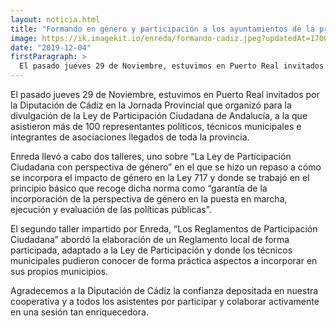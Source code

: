 ```yaml
---
layout: noticia.html
title: "Formando en género y participación a los ayuntamientos de la provincia de Cádiz"
image: https://ik.imagekit.io/enreda/formando-cadiz.jpeg?updatedAt=1700222410020
date: "2019-12-04"
firstParagraph: >
  El pasado jueves 29 de Noviembre, estuvimos en Puerto Real invitados por la Diputación de Cádiz en la Jornada Provincial que organizó para la divulgación de la Ley de Participación Ciudadana de Andalucía, a la que asistieron más de 100 representantes políticos, técnicos municipales e integrantes de asociaciones llegados de toda la provincia.
---
```


El pasado jueves 29 de Noviembre, estuvimos en Puerto Real invitados por la Diputación de Cádiz en la Jornada Provincial que organizó para la divulgación de la Ley de Participación Ciudadana de Andalucía, a la que asistieron más de 100 representantes políticos, técnicos municipales e integrantes de asociaciones llegados de toda la provincia.

Enreda llevó a cabo dos talleres, uno sobre “La Ley de Participación Ciudadana con perspectiva de género” en el que se hizo un repaso a cómo se incorpora el impacto de género en la Ley 717 y donde se trabajó en el principio básico que recoge dicha norma como “garantía de la incorporación de la perspectiva de género en la puesta en marcha, ejecución y evaluación de las políticas públicas”.

El segundo taller impartido por Enreda,  “Los Reglamentos de Participación Ciudadana” abordó la elaboración de un Reglamento local de forma participada, adaptado a la Ley de Participación y donde los técnicos municipales pudieron conocer de forma práctica aspectos a incorporar en sus propios municipios.

Agradecemos a la Diputación de Cádiz la confianza depositada en nuestra cooperativa y a todos los asistentes por participar y colaborar activamente en una sesión tan enriquecedora.